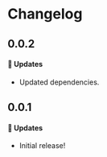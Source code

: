 # Changelog

## 0.0.2

#### 🚀 Updates

- Updated dependencies.

## 0.0.1

#### 🚀 Updates

- Initial release!
